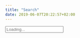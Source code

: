 ```yaml
---
title: "Search"
date: 2019-06-07T20:22:57+02:00
---
```


<script src="https://unpkg.com/lunr/lunr.js"></script>
<script type="text/javascript">

// define globale variables
var idx, searchInput, searchResults = null
var documents = []

function renderSearchResults(results){

    if (results.length > 0) {

        // show max 10 results
        if (results.length > 9){
            results = results.slice(0,10)
        }

        // reset search results
        searchResults.innerHTML = ''

        // append results
        results.forEach(result => {
        
            // create result item
            var article = document.createElement('article')
            article.innerHTML = `
            <a href="${result.ref}"><h3 class="title">${documents[result.ref].title}</h3></a>
            <p><a href="${result.ref}">${result.ref}</a></p>
            <br>
            `
            searchResults.appendChild(article)
        })

    // if results are empty
    } else {
        searchResults.innerHTML = '<p>No results found.</p>'
    }
}

function registerSearchHandler() {

    // register on input event
    searchInput.oninput = function(event) {

        // remove search results if the user empties the search input field
        if (searchInput.value == '') {
            
            searchResults.innerHTML = ''
        } else {
            
            // get input value
            var query = event.target.value

            // run fuzzy search
            var results = idx.search(query + '*')

            // render results
            renderSearchResults(results)
        }
    }

    // set focus on search input and remove loading placeholder
    searchInput.focus()
    searchInput.placeholder = ''
}

window.onload = function() {

    // get dom elements
    searchInput = document.getElementById('search-input')
    searchResults = document.getElementById('search-results')

    // request and index documents
    fetch('/post/index.json', {
        method: 'get'
    }).then(
        res => res.json()
    ).then(
        res => {

            // index document
            idx = lunr(function() {
                this.ref('url')
                this.field('title')
                this.field('content')

                res.forEach(function(doc) {
                    this.add(doc)
                    documents[doc.url] = {
                        'title': doc.title,
                        'content': doc.content,
                    }
                }, this)
            })

            // data is loaded, next register handler
            registerSearchHandler()
        }
    ).catch(
        err => {
            searchResults.innerHTML = `<p>${err}</p>`
        }
    )
}
</script>

<input id="search-input" type="text" placeholder="Loading..." name="search">

<section id="search-results" class="search"></section>